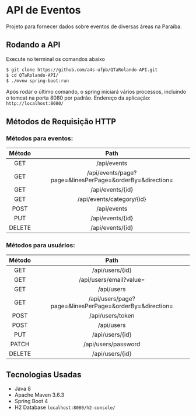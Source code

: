 # API de Eventos

Projeto para fornecer dados sobre eventos de diversas áreas na Paraíba.

## Rodando a API

Execute no terminal os comandos abaixo
```sh
$ git clone https://github.com/a4s-ufpb/QTaRolando-API.git
$ cd QTaRolando-API/
$ ./mvnw spring-boot:run
```
Após rodar o último comando, o spring iniciará vários processos, incluindo o tomcat na porta 8080 por padrão.
Endereço da aplicação: ```http://localhost:8080/```

## Métodos de Requisição HTTP
### Métodos para eventos:
| Método |                Path                |
|:------:|:----------------------------------:|
|   GET  |          /api/events         |
|   GET  |          /api/events/page?page=&linesPerPage=&orderBy=&direction=  
|   GET  |          /api/events/{id}   |
|   GET  |          /api/events/category/{id}   |
|  POST  |           /api/events           |
|   PUT  |          /api/events/{id}          |
| DELETE |              /api/events/{id}             |

### Métodos para usuários:

| Método |                Path                |
|:------:|:----------------------------------:|
|  GET  |          /api/users/{id}         |
|  GET  |          /api/users/email?value=         |
|  GET  |          /api/users         |
|  GET  |          /api/users/page?page=&linesPerPage=&orderBy=&direction=         |
|  POST  |           /api/users/token         |
|  POST  |           /api/users         |
|  PUT  |          /api/users/{id}          |
| PATCH  |          /api/users/password         |
| DELETE |              /api/users/{id}             |
## Tecnologias Usadas

- Java 8 
- Apache Maven 3.6.3
- Spring Boot 4
- H2 Database ```localhost:8080/h2-console/```
